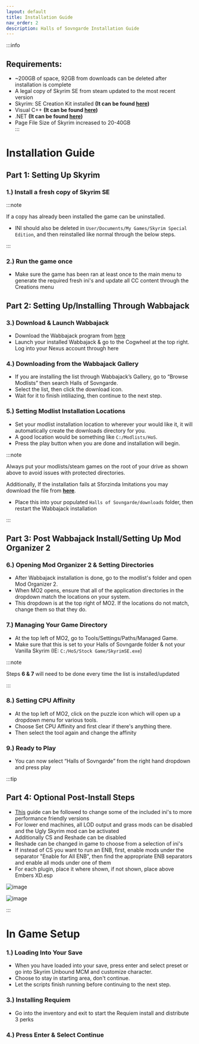 ```yaml
---
layout: default
title: Installation Guide
nav_order: 2
description: Halls of Sovngarde Installation Guide
---
```


:::info
## **Requirements:**
- ~200GB of space, 92GB from downloads can be deleted after installation is complete 
- A legal copy of Skyrim SE from steam updated to the most recent version
- Skyrim: SE Creation Kit installed **(It can be found [here](https://store.steampowered.com/app/1946180/Skyrim_Special_Edition_Creation_Kit/))**
- Visual C++ **(It can be found [here](https://aka.ms/vs/17/release/vc_redist.x64.exe))**
- .NET **(It can be found [here](https://dotnet.microsoft.com/en-us/download))**
- Page File Size of Skyrim increased to 20-40GB  
:::

# **Installation Guide**

## __Part 1: Setting Up Skyrim__

### 1.) Install a fresh copy of Skyrim SE

:::note

If a copy has already been installed the game can be uninstalled.
- INI should also be deleted in `User/Documents/My Games/Skyrim Special Edition`, and then reinstalled like normal through the below steps.

:::

### 2.) Run the game once
- Make sure the game has been ran at least once to the main menu to generate the required fresh ini's and update all CC content through the Creations menu

## __Part 2: Setting Up/Installing Through Wabbajack__

### 3.) Download & Launch Wabbajack 
- Download the Wabbajack program from [here](https://github.com/wabbajack-tools/wabbajack/releases/latest/download/Wabbajack.exe)
- Launch your installed Wabbajack & go to the Cogwheel at the top right. Log into your Nexus account through here

### 4.) Downloading from the Wabbajack Gallery
- If you are installing the list through Wabbajack’s Gallery, go to “Browse Modlists” then search Halls of Sovngarde.
- Select the list, then click the download icon.
- Wait for it to finish intiliazing, then continue to the next step.

### 5.) Setting Modlist Installation Locations
- Set your modlist installation location to wherever your would like it, it will automatically create the downloads directory for you.
- A good location would be something like `C:/Modlists/HoS`.
- Press the play button when you are done and installation will begin.

:::note

 Always put your modlists/steam games on the root of your drive as shown above to avoid issues with protected directories.

 Additionally, If the installation fails at Sforzinda Imitations you may download the file from **[here](https://drive.google.com/file/d/1yj9cxN0MAFQVuOpDNg2NJl0BAZHZm7CZ/edit)**.
 - Place this into your populated `Halls of Sovngarde/downloads` folder, then restart the Wabbajack installation

:::  

## __Part 3: Post Wabbajack Install/Setting Up Mod Organizer 2__

### 6.) Opening Mod Organizer 2 & Setting Directories
- After Wabbajack installation is done, go to the modlist's folder and open Mod Organizer 2.
- When MO2 opens, ensure that all of the application directories in the dropdown match the locations on your system.
- This dropdown is at the top right of MO2. If the locations do not match, change them so that they do.

### 7.) Managing Your Game Directory
- At the top left of MO2, go to Tools/Settings/Paths/Managed Game.
- Make sure that this is set to your Halls of Sovngarde folder & not your Vanilla Skyrim (IE: `C:/HoS/Stock Game/SkyrimSE.exe`)

:::note 

Steps **6 & 7** will need to be done every time the list is installed/updated

:::

### 8.) Setting CPU Affinity 
- At the top left of MO2, click on the puzzle icon which will open up a dropdown menu for various tools.
- Choose Set CPU Affinity and first clear if there's anything there.
- Then select the tool again and change the affinity

### 9.) Ready to Play
- You can now select “Halls of Sovngarde” from the right hand dropdown and press play

:::tip

## __Part 4: Optional Post-Install Steps__

- [This](https://docs.google.com/document/d/12QomWYtzGeq62f6MZ-gMKf62Go1AhRFo/mobilebasic) guide can be followed to change some of the included ini's to more performance friendly versions
- For lower end machines, all LOD output and grass mods can be disabled and the Ugly Skyrim mod can be activated
- Additionally CS and Reshade can be disabled
- Reshade can be changed in game to choose from a selection of ini's
- If instead of CS you want to run an ENB, first, enable mods under the separator "Enable for All ENB", then find the appropriate ENB separators and enable all mods under one of them
- For each plugin, place it where shown, if not shown, place above Embers XD.esp

![image](https://github.com/TheMrNewVegas/TheMrNewVegas.github.io/assets/112358568/5edaafa2-a375-45d3-8612-f9f1e31fb169)

![image](https://github.com/TheMrNewVegas/TheMrNewVegas.github.io/assets/48836285/d9863fab-4e0e-4059-9ca9-82b9793d7dac)

:::

# **In Game Setup**

### 1.) Loading Into Your Save
- When you have loaded into your save, press enter and select preset or go into Skyrim Unbound MCM and customize character.
- Choose to stay in starting area, don't continue.
- Let the scripts finish running before continuing to the next step.

### 3.) Installing Requiem
- Go into the inventory and exit to start the Requiem install and distribute 3 perks

### 4.) Press Enter & Select Continue
